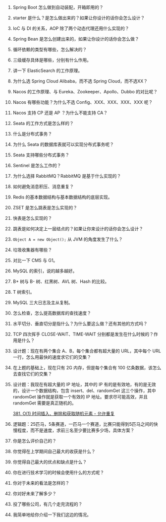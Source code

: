 1. Spring Boot 怎么做到自动装配，开箱即用的？

2. starter 是什么？是怎么做出来的？如果让你设计的话你会怎么设计？

3. IoC 与 DI 的关系，AOP 除了两个动态代理还用什么实现的？

4. Spring Bean 是怎么创建出来的，如果让你设计的话你会怎么做？

5. 循环依赖的类型有哪些，怎么解决的？

6. 三级缓存具体是哪些，分别有什么作用。

7. 讲一下 ElasticSearch 的工作原理。

8. 为什么选 Spring Cloud Alibaba，而不选 Spring Cloud，而不选XX？

9. Nacos 的工作原理、与 Eureka、Zookeeper、Apollo、Dubbo 的对比呢？

10. Nacos 有哪些功能？为什么不选 Config、XXX、XXX、XXX、XXX 呢？

11. Nacos 支持 CP 还是 AP ？为什么不能支持 CA？

12. Seata 的工作方式是怎么样的？

13. 什么是分布式事务？

14. 为什么 Seata 的数据库表就可以实现分布式事务呢？

15. Seata 支持哪些分布式事务？

16. Sentinel 是怎么工作的？

17. 为什么选择 RabbitMQ？RabbitMQ 是基于什么实现的？

18. 如何避免消息积压、消息重复？

19. Redis 的基本数据结构与基本数据结构的底层实现。

20. ZSET 是怎么跳表是怎么实现的？

21. 快表是怎么实现的？

22. 跳表是如何决定上一层结点的？如果让你来设计的话你会怎么设计？

23. `Object A = new Object();` 从 JVM 的角度发生了什么？

24. 垃圾收集器有哪些？

25. 对比一下 CMS 与 G1。

26. MySQL 的索引，说的越多越好。

27. B+ 树与 B- 树、红黑树、AVL 树、Hash 的比较。

28. T 树索引。

29. MySQL 三大日志及主从复制。

30. 怎么检查，怎么提高数据库的查找速度？

31. 水平切分、垂直切分是指什么？为什么要这么做？还有其他的方式吗？

32. TCP 四次挥手 CLOSE-WAIT、TIME-WAIT 分别都是发生在什么时候的？作用是什么？

33. 设计题：现在有两个集合 A、B，每个集合都有超大量的 URL，其中每个 URL 一行，怎么用最快的速度求它们的交集？

34. 在上题的基础上，现在只有 2G 内存，但是每个集合有 100 亿条数据，该怎么去查找它们的交集？

35. 设计题：我现在有超大量的 IP 地址，其中的 IP 有的是有效地，有的是无效的，设计一个数据结构，包含 insert、del、randomGet 这三个操作，其中 randomGet 操作就是获取一个有效的 IP 地址。要求尽可能高效，并且 randomGet 需要是真正随机的。

    [381. O(1) 时间插入、删除和获取随机元素 - 允许重复](https://leetcode-cn.com/problems/insert-delete-getrandom-o1-duplicates-allowed/)

36. 逻辑题：25匹马，5条赛道，一匹马一个赛道，比赛只能得到5匹马之间的快慢程度，而不是速度，求前三名至少要比赛多少场，具体方案？

37. 你是怎么评价自己的？

38. 你觉得在上学期间自己最大的收获是什么？

39. 你觉得自己最大的优点和缺点是什么？

40. 你在进行技术学习的时候会使用什么的方式呢？

41. 你对于未来的看法是怎样的？

42. 你对好未来了解多少？

43. 投了哪些公司，有几个走完流程的？

44. 我简单地给你介绍一下我们这边的情况。

